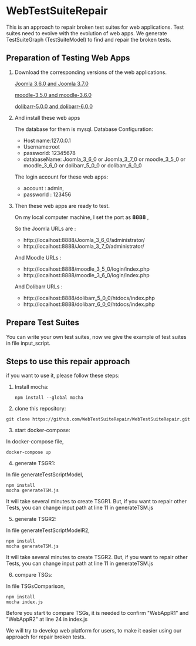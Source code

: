 # WebTestSuiteRepair

This is an approach to repair broken test suites for web applications.
Test suites need to evolve with the evolution of web apps.
We generate TestSuiteGraph (TestSuiteModel) to find and repair the broken tests.


## Preparation of Testing Web Apps

1. Download the corresponding versions of the web applications.

   [Joomla 3.6.0 and Joomla 3.7.0](https://github.com/joomla/joomla-cms/releases)

   [moodle-3.5.0 and moodle-3.6.0](https://github.com/moodle/moodle/releases)

   [dolibarr-5.0.0 and dolibarr-6.0.0](https://github.com/Dolibarr/dolibarr/releases)

2. And install these web apps   
   
   The database for them is mysql. Database Configuration:
     * Host name:127.0.0.1
     * Username:root
     * passworld: 12345678
     * databaseName: Joomla_3_6_0 or Joomla_3_7_0 
                     or moodle_3_5_0 or moodle_3_6_0 
                     or dolibarr_5_0_0 or dolibarr_6_0_0


   The login account for these web apps: 
     * account : admin, 
     * passworld : 123456

3. Then these web apps are ready to test.

   On my local computer machine, I set the port as **8888** , 

   So the Joomla URLs are :
     * http://localhost:8888/Joomla_3_6_0/administrator/ 
     * http://localhost:8888/Joomla_3_7_0/administrator/

   And Moodle URLs : 
     * http://localhost:8888/moodle_3_5_0/login/index.php 
     * http://localhost:8888/moodle_3_6_0/login/index.php

   And Dolibarr URLs : 

     * http://localhost:8888/dolibarr_5_0_0/htdocs/index.php
     * http://localhost:8888/dolibarr_6_0_0/htdocs/index.php


## Prepare Test Suites

You can write your own test suites, now we give the example of test suites in file input_script.


## Steps to use this repair approach

if you want to use it, please follow these steps:

1. Install mocha:
   ```
   npm install --global mocha
   ```

2. clone this repository:

```
git clone https://github.com/WebTestSuiteRepair/WebTestSuiteRepair.git
```

3. start docker-compose:

In docker-compose file,

```
docker-compose up
```

4. generate TSGR1:

In file generateTestScriptModel,

```
npm install
mocha generateTSM.js
```
It will take several minutes to create TSGR1.
But, if you want to repair other Tests, you can change input path at line 11 in generateTSM.js

5. generate TSGR2:

In file generateTestScriptModelR2,

```
npm install
mocha generateTSM.js
```
It will take several minutes to create TSGR2.
But, if you want to repair other Tests, you can change input path at line 11 in generateTSM.js

6. compare TSGs:

In file TSGsComparison,
```
npm install
mocha index.js
```

Before you start to compare TSGs, it is needed to confirm "WebAppR1" and "WebAppR2" at line 24 in index.js 

We will try to develop web platform for users, to make it easier using our approach for repair broken tests.







